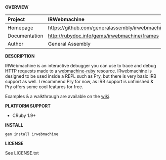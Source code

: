__OVERVIEW__


| Project         | IRWebmachine   
|:----------------|:--------------------------------------------------
| Homepage        | https://github.com/generalassembly/irwebmachine
| Documentation   | http://rubydoc.info/gems/irwebmachine/frames
| Author          | General Assembly

__DESCRIPTION__

IRWebmachine is an interactive debugger you can use to trace and debug
HTTP requests made to a [webmachine-ruby](https://github.com/seancribbs/webmachine-ruby)
resource. IRwebmachine is designed to be used inside a REPL such as Pry, but 
there is very basic IRB support as well. I recommend Pry for now, as IRB support
is unfinished & Pry offers some cool features for free.

Examples & a walkthrough are available on the 
[wiki](https://github.com/generalassembly/irwebmachine/wiki/Pry).

__PLATFORM SUPPORT__

  - CRuby 1.9+

__INSTALL__

    gem install irwebmachine

__LICENSE__

See LICENSE.txt
